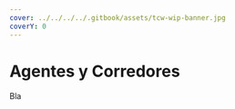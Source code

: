 ```yaml
---
cover: ../../../../.gitbook/assets/tcw-wip-banner.jpg
coverY: 0
---
```


# Agentes y Corredores

Bla
